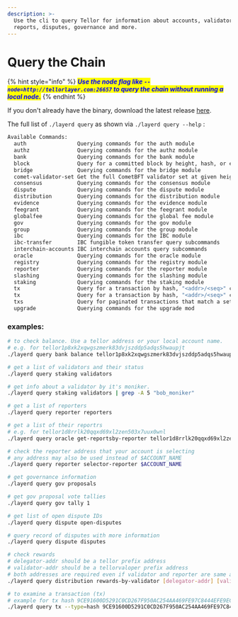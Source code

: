 ```yaml
---
description: >-
  Use the cli to query Tellor for information about accounts, validators,
  reports, disputes, governance and more.
---
```


# Query the Chain

{% hint style="info" %}
_<mark style="color:blue;">**Use the node flag like**</mark><mark style="color:blue;">**&#x20;**</mark><mark style="color:blue;">**`--node=http://tellorlayer.com:26657`**</mark><mark style="color:blue;">**&#x20;&#x20;**</mark><mark style="color:blue;">**to query the chain without running a local node.**</mark>_
{% endhint %}

If you don't already have the binary, download the latest release [here](https://github.com/tellor-io/layer/tags).&#x20;

The full list of `./layerd query` as shown via `./layerd query --help` :

```sh
Available Commands:
  auth                Querying commands for the auth module
  authz               Querying commands for the authz module
  bank                Querying commands for the bank module
  block               Query for a committed block by height, hash, or event(s)
  bridge              Querying commands for the bridge module
  comet-validator-set Get the full CometBFT validator set at given height
  consensus           Querying commands for the consensus module
  dispute             Querying commands for the dispute module
  distribution        Querying commands for the distribution module
  evidence            Querying commands for the evidence module
  feegrant            Querying commands for the feegrant module
  globalfee           Querying commands for the global fee module
  gov                 Querying commands for the gov module
  group               Querying commands for the group module
  ibc                 Querying commands for the IBC module
  ibc-transfer        IBC fungible token transfer query subcommands
  interchain-accounts IBC interchain accounts query subcommands
  oracle              Querying commands for the oracle module
  registry            Querying commands for the registry module
  reporter            Querying commands for the reporter module
  slashing            Querying commands for the slashing module
  staking             Querying commands for the staking module
  tx                  Query for a transaction by hash, "<addr>/<seq>" combination or comma-separated signatures in a committed block
  tx                  Query for a transaction by hash, "<addr>/<seq>" combination or comma-separated signatures in a committed block
  txs                 Query for paginated transactions that match a set of events
  upgrade             Querying commands for the upgrade mod
```

### examples:

```sh
# to check balance. Use a tellor address or your local account name.
# e.g. for tellor1p8xk2xqwgszmerk83dvjszddp5adqs5hwaupjt
./layerd query bank balance tellor1p8xk2xqwgszmerk83dvjszddp5adqs5hwaupjt loya

# get a list of validators and their status
./layerd query staking validators

# get info about a validator by it's moniker. 
./layerd query staking validators | grep -A 5 "bob_moniker"

# get a list of reporters
./layerd query reporter reporters

# get a list of their reportrs
# e.g. for tellor1d8rrlk20qqxd69xl2zen503x7uux0wnl
./layerd query oracle get-reportsby-reporter tellor1d8rrlk20qqxd69xl2zen503x7uux0wnl

# check the reporter address that your account is selecting
# any address may also be used instead of $ACCOUNT_NAME
./layerd query reporter selector-reporter $ACCOUNT_NAME

# get governance information
./layerd query gov proposals

# get gov proposal vote tallies
./layerd query gov tally 1

# get list of open dispute IDs
./layerd query dispute open-disputes

# query record of disputes with more information
./layerd query dispute disputes

# check rewards
# delegator-addr should be a tellor prefix address
# validator-addr should be a tellorvaloper prefix address
# both addresses are required even if validator and reporter are same account
./layerd query distribution rewards-by-validator [delegator-addr] [validator-addr]

# to examine a transaction (tx)
# example for tx hash 9CE91600D5291C0CD267F950AC254AA469FE97C8444EFE9EC8E9E41BD4DEE523
./layerd query tx --type=hash 9CE91600D5291C0CD267F950AC254AA469FE97C8444EFE9EC8E9E41BD4DEE523
```
